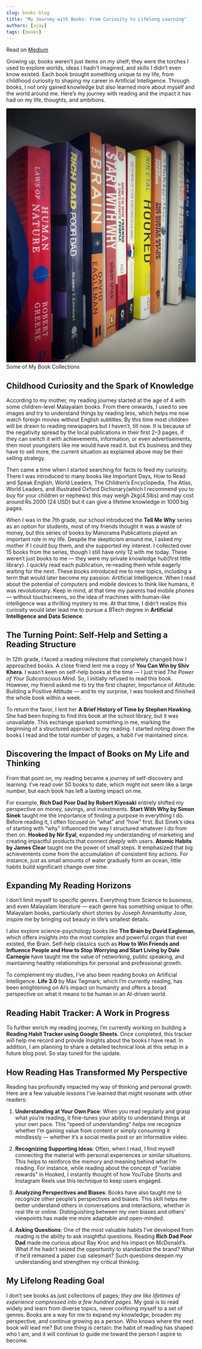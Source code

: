 ```yaml
---
slug: books-blog
title: "My Journey with Books: From Curiosity to Lifelong Learning"
authors: [ajay]
tags: [books]
---
```


Read on [Medium](https://medium.com/@ajaytshaju/my-journey-with-books-from-curiosity-to-lifelong-learning-e3388b1d10da)

Growing up, books weren’t just items on my shelf; they were the torches I used to explore worlds, ideas I hadn’t imagined, and skills I didn’t even know existed. Each book brought something unique to my life, from childhood curiosity to shaping my career in Artificial Intelligence. Through books, I not only gained knowledge but also learned more about myself and the world around me. Here’s my journey with reading and the impact it has had on my life, thoughts, and ambitions.

<!-- truncate -->

![Some of My Book Collections](Some%20of%20My%20Book%20Collections.webp)
Some of My Book Collections

## Childhood Curiosity and the Spark of Knowledge

According to my mother, my reading journey started at the age of 4 with some children-level Malayalam books. From there onwards, I used to see images and try to understand things by reading less, which helps me now watch foreign movies without English subtitles. By this time most children will be drawn to reading newspapers but I haven’t, till now. It is because of the negativity spread by the local publications in their first 2–3 pages, if they can switch it with achievements, information, or even advertisements, then most youngsters like me would have read it. but it’s business and they have to sell more, the current situation as explained above may be their selling strategy.

Then came a time when I started searching for facts to feed my curiosity. There I was introduced to many books like Important Days, How to Read and Speak English, World Leaders, The Children’s Encyclopedia, The Atlas, World Leaders, and Illustrated Oxford Dictionary(which I recommend you to buy for your children or nephews) this may weigh 2kg(4.5lbs) and may cost around Rs.2000 (24 USD) but it can give a lifetime knowledge in 1000 big pages.

When I was in the 7th grade, our school introduced the **Tell Me Why** series as an option for students, most of my friends thought it was a waste of money, but this series of books by Manorama Publications played an important role in my life. Despite the skepticism around me, I asked my mother if I could buy them, and she supported my interest. I collected over 15 books from the series, though I still have only 12 with me today. These weren’t just books to me — they were my private knowledge hub(first little library). I quickly read each publication, re-reading them while eagerly waiting for the next. These books introduced me to new topics, including a term that would later become my passion: Artificial Intelligence. When I read about the potential of computers and mobile devices to think like humans, it was revolutionary. Keep in mind, at that time my parents had mobile phones — without touchscreens, so the idea of machines with human-like intelligence was a thrilling mystery to me. At that time, I didn’t realize this curiosity would later lead me to pursue a BTech degree in **Artificial Intelligence and Data Science**.


## The Turning Point: Self-Help and Setting a Reading Structure

In 12th grade, I faced a reading milestone that completely changed how I approached books. A close friend lent me a copy of **You Can Win by Shiv Khera**. I wasn’t keen on self-help books at the time — I just tried _The Power of Your Subconscious Mind_. So, I initially refused to read this book. However, my friend asked me to try the first chapter, Importance of Attitude: Building a Positive Attitude — and to my surprise, I was hooked and finished the whole book within a week.

To return the favor, I lent her **A Brief History of Time by Stephen Hawking**. She had been hoping to find this book at the school library, but it was unavailable. This exchange sparked something in me, marking the beginning of a structured approach to my reading. I started noting down the books I read and the total number of pages, a habit I’ve maintained since.

## Discovering the Impact of Books on My Life and Thinking

From that point on, my reading became a journey of self-discovery and learning. I’ve read over 50 books to date, which might not seem like a large number, but each book has left a lasting impact on me.

For example, **Rich Dad Poor Dad by Robert Kiyosaki** entirely shifted my perspective on money, savings, and investments. **Start With Why by Simon Sinek** taught me the importance of finding a purpose in everything I do. Before reading it, I often focused on “what” and “how” first. But Sinek’s idea of starting with “why” influenced the way I structured whatever I do from then on. **Hooked by Nir Eyal**, expanded my understanding of marketing and creating impactful products that connect deeply with users. **Atomic Habits by James Clear** taught me the power of small steps. It emphasized that big achievements come from the accumulation of consistent tiny actions. For instance, just as small amounts of water gradually form an ocean, little habits build significant change over time.

## Expanding My Reading Horizons

I don’t limit myself to specific genres. Everything from Science to business, and even Malayalam literature — each genre has something unique to offer. Malayalam books, particularly short stories by Joseph Annamkutty Jose, inspire me by bringing out beauty in life’s smallest details.

I also explore science-psychology books like **The Brain by David Eagleman**, which offers insights into the most complex and powerful organ that ever existed, the Brain. Self-help classics such as **How to Win Friends and Influence People and How to Stop Worrying and Start Living by Dale Carnegie** have taught me the value of networking, public speaking, and maintaining healthy relationships for personal and professional growth.

To complement my studies, I’ve also been reading books on Artificial Intelligence. **Life 3.0** by Max Tegmark, which I’m currently reading, has been enlightening on AI’s impact on humanity and offers a broad perspective on what it means to be human in an AI-driven world.

## Reading Habit Tracker: A Work in Progress

To further enrich my reading journey, I’m currently working on building a **Reading Habit Tracker using Google Sheets**. Once completed, this tracker will help me record and provide insights about the books I have read. In addition, I am planning to share a detailed technical look at this setup in a future blog post. So stay tuned for the update.

## How Reading Has Transformed My Perspective

Reading has profoundly impacted my way of thinking and personal growth. Here are a few valuable lessons I’ve learned that might resonate with other readers:

1. **Understanding at Your Own Pace**: When you read regularly and grasp what you’re reading, it fine-tunes your ability to understand things at your own pace. This “speed of understanding” helps me recognize whether I’m gaining value from content or simply consuming it mindlessly — whether it’s a social media post or an informative video.

2. **Recognizing Supporting Ideas**: Often, when I read, I find myself connecting the material with personal experiences or similar situations. This helps to reinforce the memory and meaning behind what I’m reading. For instance, while reading about the concept of “variable rewards” in Hooked, I instantly thought of how YouTube Shorts and Instagram Reels use this technique to keep users engaged.

3. **Analyzing Perspectives and Biases**: Books have also taught me to recognize other people’s perspectives and biases. This skill helps me better understand others in conversations and interactions, whether in real life or online. Distinguishing between my own biases and others’ viewpoints has made me more adaptable and open-minded.

4. **Asking Questions**: One of the most valuable habits I’ve developed from reading is the ability to ask insightful questions. Reading **Rich Dad Poor Dad** made me curious about Ray Kroc and his impact on McDonald’s. What if he hadn’t seized the opportunity to standardize the brand? What if he’d remained a paper cup salesman? Such questions deepen my understanding and strengthen my critical thinking.

## My Lifelong Reading Goal

I don’t see books as just collections of pages; _they are like lifetimes of experience compressed into a few hundred pages_. My goal is to read widely and learn from diverse topics, never confining myself to a set of genres. Books are a way for me to expand my knowledge, broaden my perspective, and continue growing as a person. Who knows where the next book will lead me? But one thing is certain: the habit of reading has shaped who I am, and it will continue to guide me toward the person I aspire to become.